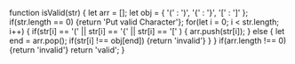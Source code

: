 function isValid(str) {
    let arr = [];
    let obj = {
      '(' : ')',
      '{' : '}',
      '[' : ']'
    };
    if(str.length == 0) {return 'Put valid Character'};
    for(let i = 0; i < str.length; i++) {
      if(str[i] == '(' || str[i] == '{' || str[i] == '[' ) {
        arr.push(str[i]);
      } else {
        let end = arr.pop();
        if(str[i] !== obj[end]) {return 'invalid'}
      }
    }
      if(arr.length !== 0) {return 'invalid'}
    return 'valid';
  }
